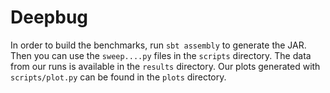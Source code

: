 # Deepbug

In order to build the benchmarks, run `sbt assembly`
to generate the JAR. Then you can use the `sweep....py`
files in the `scripts` directory.
The data from our runs is available in the `results` directory.
Our plots generated with `scripts/plot.py` can be found in the
`plots` directory.
